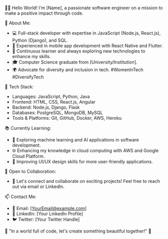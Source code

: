 👩‍💻 Hello World! I'm [Name], a passionate software engineer on a mission to make a positive impact through code.

🌟 About Me:
- 💻 Full-stack developer with expertise in JavaScript (Node.js, React.js), Python (Django), and SQL.
- 📱 Experienced in mobile app development with React Native and Flutter.
- 🚀 Continuous learner and always exploring new technologies to enhance my skills.
- 🎓 Computer Science graduate from [University/Institution].
- 🌍 Advocate for diversity and inclusion in tech. #WomenInTech #DiversifyTech

🔧 Tech Stack:
- Languages: JavaScript, Python, Java
- Frontend: HTML, CSS, React.js, Angular
- Backend: Node.js, Django, Flask
- Databases: PostgreSQL, MongoDB, MySQL
- Tools & Platforms: Git, GitHub, Docker, AWS, Heroku

📚 Currently Learning:
- 🚀 Exploring machine learning and AI applications in software development.
- 🌐 Enhancing my knowledge in cloud computing with AWS and Google Cloud Platform.
- 🎨 Improving UI/UX design skills for more user-friendly applications.

🌱 Open to Collaboration:
- 💬 Let's connect and collaborate on exciting projects! Feel free to reach out via email or LinkedIn.

📫 Contact Me:
- 📧 Email: [YourEmail@example.com]
- 🔗 LinkedIn: [Your LinkedIn Profile]
- 🐦 Twitter: [Your Twitter Handle]

🌈 "In a world full of code, let's create something beautiful together!" 🚀
